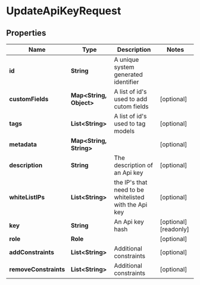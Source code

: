 

# UpdateApiKeyRequest


## Properties

Name | Type | Description | Notes
------------ | ------------- | ------------- | -------------
**id** | **String** | A unique system generated identifier | 
**customFields** | **Map&lt;String, Object&gt;** | A list of id&#39;s used to add cutom fields |  [optional]
**tags** | **List&lt;String&gt;** | A list of id&#39;s used to tag models |  [optional]
**metadata** | **Map&lt;String, String&gt;** |  |  [optional]
**description** | **String** | The description of an Api key |  [optional]
**whiteListIPs** | **List&lt;String&gt;** | the IP&#39;s that need to be whitelisted with the Api key |  [optional]
**key** | **String** | An Api key hash |  [optional] [readonly]
**role** | **Role** |  |  [optional]
**addConstraints** | **List&lt;String&gt;** | Additional constraints |  [optional]
**removeConstraints** | **List&lt;String&gt;** | Additional constraints |  [optional]



